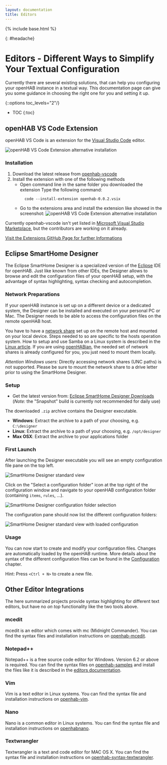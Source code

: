 ```yaml
---
layout: documentation
title: Editors
---
```


{% include base.html %}

{: #headache}
# Editors - Different Ways to Simplify Your Textual Configuration

Currently there are several existing solutions, that can help you configuring your openHAB instance in a textual way.
This documentation page can give you some guidance in choosing the right one for you and setting it up.

{::options toc_levels="2"/}

* TOC
{:toc}

## openHAB VS Code Extension

openHAB VS Code is an extension for the [Visual Studio Code](https://code.visualstudio.com) editor.

  ![openHAB VS Code Extension alternative installation](images/vscode_demo.gif)

### Installation

1. Download the latest release from [openhab-vscode](https://github.com/openhab/openhab-vscode/releases)
2. Install the extension with one of the following methods
    - Open command line in the same folder you downloaded the extension
      Type the following command:
      ```shell
        code --install-extension openhab-0.0.2.vsix
      ```
    - Go to the extensions area and install the extension like showed in the screenshot:
      ![openHAB VS Code Extension alternative installation](images/vscode_alternative_install.png)

Currently openhab-vscode isn't yet listed in [Microsoft Visual Studio Marketplace](https://marketplace.visualstudio.com/vscode), but the contributors are working on it already.

[Visit the Extensions GitHub Page for further Informations](https://github.com/openhab/openhab-vscode/blob/master/README.md "GitHub Repo for the VS Code Extension")

## Eclipse SmartHome Designer

The Eclipse SmartHome Designer is a specialized version of the [Eclipse](http://www.eclipse.org) IDE for openHAB.
Just like known from other IDEs, the Designer allows to browse and edit the configuration files of your openHAB setup, with the advantage of syntax highlighting, syntax checking and autocompletion.

### Network Preparations

If your openHAB instance is set up on a different device or a dedicated system, the Designer can be installed and executed on your personal PC or Mac.
The Designer needs to be able to access the configuration files on the remote openHAB host.

You have to have a [network share](https://en.wikipedia.org/wiki/Shared_resource) set up on the remote host and mounted on your local device.
Steps needed to so are specific to the hosts operation system.
How to setup and use Samba on a Linux system is described in the [Linux article](linux.html#network-sharing).
If you are using [openHABian](openhabian.html), the needed set of network shares is already configured for you, you just need to mount them locally.

*Attention Windows users:* Directly accessing network shares (UNC paths) is not supported. Please be sure to mount the network share to a drive letter prior to using the SmartHome Designer.

### Setup

- Get the latest version from: [Eclipse SmartHome Designer Downloads](https://github.com/eclipse/smarthome/blob/master/docs/documentation/community/downloads.md#designer-builds)
  (*Note:* the "Snapshot" build is currently not recommended for daily use)

The downloaded `.zip` archive contains the Designer executable.

- **Windows**: Extract the archive to a path of your choosing, e.g. `C:\designer`
- **Linux**: Extract the archive to a path of your choosing, e.g. `/opt/designer`
- **Max OSX**: Extract the archive to your applications folder

### First Launch

After launching the Designer executable you will see an empty configuration file pane on the top left.

  ![SmartHome Designer standard view](images/smarthome-designer-10.png)

Click on the "Select a configuration folder" icon at the top right of the configuration window and navigate to your openHAB configuration folder (containing `items`, `rules`, ...).

  ![SmartHome Designer configuration folder selection](images/smarthome-designer-15.png)

The configuration pane should now list the different configuration folders:

  ![SmartHome Designer standard view with loaded configuration](images/smarthome-designer-20.png)

### Usage

You can now start to create and modify your configuration files.
Changes are automatically loaded by the openHAB runtime.
More details about the syntax of the different configuration files can be found in the [Configuration]({{base}}/configuration/index.html) chapter.

Hint: Press `<Ctrl + N>` to create a new file.

## Other Editor Integrations

The here summarized projects provide syntax highlighting for different text editors, but have no _on top_ functionality like the two tools above.

### mcedit

mcedit is an editor which comes with mc (Midnight Commander). You can find the syntax files and installation instructions on [openhab-mcedit](https://github.com/CWempe/openhab-mcedit).

### Notepad++

Notepad++ is a free source code editor for Windows. Version 6.2 or above is required. You can find the syntax files on [openhab-samples](https://github.com/thefrip/openhab-samples) and install the files like it is described in the [editors documentation](http://docs.notepad-plus-plus.org/index.php/User_Defined_Language_Files#How_to_install_user_defined_language_files).

### Vim

Vim is a text editor in Linux systems.  You can find the syntax file and installation instructions on [openhab-vim](https://github.com/cyberkov/openhab-vim).

### Nano

Nano is a common editor in Linux systems. You can find the syntax file and installation instructions on [openhabnano](https://github.com/airix1/openhabnano).

### Textwrangler

Textwrangler is a text and code editor for MAC OS X. You can find the syntax file and installation instructions on [openhab-syntax-textwrangler](https://github.com/GrisoMG/openhab-syntax-textwrangler).